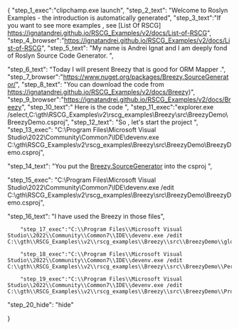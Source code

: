 {
    "step_1_exec":"clipchamp.exe launch",
    "step_2_text": "Welcome to Roslyn Examples - the introduction is automatically generated",
    "step_3_text":"If you want to see more examples , see  [List Of RSCG] https://ignatandrei.github.io/RSCG_Examples/v2/docs/List-of-RSCG",
    "step_4_browser":"https://ignatandrei.github.io/RSCG_Examples/v2/docs/List-of-RSCG",
    "step_5_text": "My name is Andrei Ignat and I am deeply fond of Roslyn Source Code Generator. ",

"step_6_text": "Today I will present Breezy  that is good for ORM Mapper .",
"step_7_browser":"https://www.nuget.org/packages/Breezy.SourceGenerator/",
"step_8_text": "You can download the code from https://ignatandrei.github.io/RSCG_Examples/v2/docs/Breezy)",
"step_9_browser":"https://ignatandrei.github.io/RSCG_Examples/v2/docs/Breezy",
"step_10_text":" Here is the code ",
"step_11_exec":"explorer.exe /select,C:\\gth\\RSCG_Examples\\v2\\rscg_examples\\Breezy\\src\\BreezyDemo\\BreezyDemo.csproj",
"step_12_text": "So , let's start the project ",
"step_13_exec": "C:\\Program Files\\Microsoft Visual Studio\\2022\\Community\\Common7\\IDE\\devenv.exe C:\\gth\\RSCG_Examples\\v2\\rscg_examples\\Breezy\\src\\BreezyDemo\\BreezyDemo.csproj",

"step_14_text": "You put the  [Breezy.SourceGenerator](https://www.nuget.org/packages/Breezy.SourceGenerator/) into the csproj ",

"step_15_exec": "C:\\Program Files\\Microsoft Visual Studio\\2022\\Community\\Common7\\IDE\\devenv.exe /edit C:\\gth\\RSCG_Examples\\v2\\rscg_examples\\Breezy\\src\\BreezyDemo\\BreezyDemo.csproj",

"step_16_text": "I have used the Breezy in those files",


        "step_17_exec":"C:\\Program Files\\Microsoft Visual Studio\\2022\\Community\\Common7\\IDE\\devenv.exe /edit C:\\gth\\RSCG_Examples\\v2\\rscg_examples\\Breezy\\src\\BreezyDemo\\globals.cs",
    
        "step_18_exec":"C:\\Program Files\\Microsoft Visual Studio\\2022\\Community\\Common7\\IDE\\devenv.exe /edit C:\\gth\\RSCG_Examples\\v2\\rscg_examples\\Breezy\\src\\BreezyDemo\\Person.cs",
    
        "step_19_exec":"C:\\Program Files\\Microsoft Visual Studio\\2022\\Community\\Common7\\IDE\\devenv.exe /edit C:\\gth\\RSCG_Examples\\v2\\rscg_examples\\Breezy\\src\\BreezyDemo\\Program.cs",
    
"step_20_hide": "hide"


}